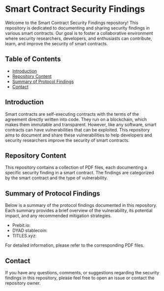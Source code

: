 # Smart Contract Security Findings

Welcome to the Smart Contract Security Findings repository! This repository is dedicated to documenting and sharing security findings in various smart contracts. Our goal is to foster a collaborative environment where security researchers, developers, and enthusiasts can contribute, learn, and improve the security of smart contracts.

## Table of Contents

- [Introduction](#introduction)
- [Repository Content](#repository-content)
- [Summary of Protocol Findings](#summary-of-protocol-findings)
- [Contact](#contact)

## Introduction

Smart contracts are self-executing contracts with the terms of the agreement directly written into code. They run on a blockchain, which makes them immutable and transparent. However, like any software, smart contracts can have vulnerabilities that can be exploited. This repository aims to document and share these vulnerabilities to help developers and security researchers improve the security of smart contracts.

## Repository Content

This repository contains a collection of PDF files, each documenting a specific security finding in a smart contract. The findings are categorized by the smart contract and the type of vulnerability.

## Summary of Protocol Findings

Below is a summary of the protocol findings documented in this repository. Each summary provides a brief overview of the vulnerability, its potential impact, and any recommended mitigation strategies.

- Prebit.io:
- DYAD stablecoin:
- TITLES.xyz:

For detailed information, please refer to the corresponding PDF files.

## Contact

If you have any questions, comments, or suggestions regarding the security findings in this repository, please feel free to open an issue or contact the repository owner.

